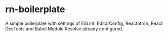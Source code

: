 # rn-boilerplate
A simple boilerplate with settings of ESLint, EditorConfig, Reactotron, React DevTools and Babel Module Resolve already configured.
